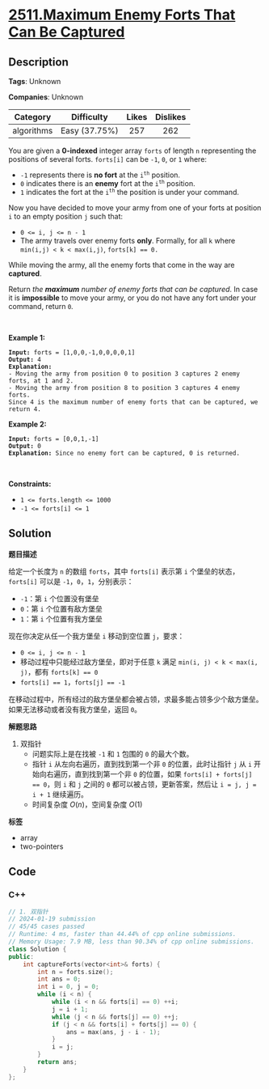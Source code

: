 # [2511.Maximum Enemy Forts That Can Be Captured](https://leetcode.com/problems/maximum-enemy-forts-that-can-be-captured/description/)

## Description

**Tags**: Unknown

**Companies**: Unknown

|  Category  |  Difficulty   | Likes | Dislikes |
| :--------: | :-----------: | :---: | :------: |
| algorithms | Easy (37.75%) |  257  |   262    |

<p>You are given a <strong>0-indexed</strong> integer array <code>forts</code> of length <code>n</code> representing the positions of several forts. <code>forts[i]</code> can be <code>-1</code>, <code>0</code>, or <code>1</code> where:</p>
<ul>
  <li><code>-1</code> represents there is <strong>no fort</strong> at the <code>i<sup>th</sup></code> position.</li>
  <li><code>0</code> indicates there is an <strong>enemy</strong> fort at the <code>i<sup>th</sup></code> position.</li>
  <li><code>1</code> indicates the fort at the <code>i<sup>th</sup></code> the position is under your command.</li>
</ul>
<p>Now you have decided to move your army from one of your forts at position <code>i</code> to an empty position <code>j</code> such that:</p>
<ul>
  <li><code>0 &lt;= i, j &lt;= n - 1</code></li>
  <li>The army travels over enemy forts <strong>only</strong>. Formally, for all <code>k</code> where <code>min(i,j) &lt; k &lt; max(i,j)</code>, <code>forts[k] == 0.</code></li>
</ul>
<p>While moving the army, all the enemy forts that come in the way are <strong>captured</strong>.</p>
<p>Return<em> the <strong>maximum</strong> number of enemy forts that can be captured</em>. In case it is <strong>impossible</strong> to move your army, or you do not have any fort under your command, return <code>0</code><em>.</em></p>
<p>&nbsp;</p>
<p><strong class="example">Example 1:</strong></p>
<pre><code><strong>Input:</strong> forts = [1,0,0,-1,0,0,0,0,1]
<strong>Output:</strong> 4
<strong>Explanation:</strong>
- Moving the army from position 0 to position 3 captures 2 enemy forts, at 1 and 2.
- Moving the army from position 8 to position 3 captures 4 enemy forts.
Since 4 is the maximum number of enemy forts that can be captured, we return 4.</code></pre>
<p><strong class="example">Example 2:</strong></p>
<pre><code><strong>Input:</strong> forts = [0,0,1,-1]
<strong>Output:</strong> 0
<strong>Explanation:</strong> Since no enemy fort can be captured, 0 is returned.</code></pre>
<p>&nbsp;</p>
<p><strong>Constraints:</strong></p>
<ul>
  <li><code>1 &lt;= forts.length &lt;= 1000</code></li>
  <li><code>-1 &lt;= forts[i] &lt;= 1</code></li>
</ul>

## Solution

**题目描述**

给定一个长度为 `n` 的数组 `forts`，其中 `forts[i]` 表示第 `i` 个堡垒的状态，`forts[i]` 可以是 `-1`，`0`，`1`，分别表示：

- `-1`：第 `i` 个位置没有堡垒
- `0`：第 `i` 个位置有敌方堡垒
- `1`：第 `i` 个位置有我方堡垒

现在你决定从任一个我方堡垒 `i` 移动到空位置 `j`，要求：

- `0 <= i, j <= n - 1`
- 移动过程中只能经过敌方堡垒，即对于任意 `k` 满足 `min(i, j) < k < max(i, j)`，都有 `forts[k] == 0`
- `forts[i] == 1`，`forts[j] == -1`

在移动过程中，所有经过的敌方堡垒都会被占领，求最多能占领多少个敌方堡垒。如果无法移动或者没有我方堡垒，返回 `0`。

**解题思路**

1. 双指针
   - 问题实际上是在找被 `-1` 和 `1` 包围的 `0` 的最大个数。
   - 指针 `i` 从左向右遍历，直到找到第一个非 `0` 的位置，此时让指针 `j` 从 `i` 开始向右遍历，直到找到第一个非 `0` 的位置，如果 `forts[i] + forts[j] == 0`，则 `i` 和 `j` 之间的 `0` 都可以被占领，更新答案，然后让 `i = j, j = i + 1` 继续遍历。
   - 时间复杂度 $O(n)$，空间复杂度 $O(1)$

**标签**

- array
- two-pointers

<!-- code start -->
## Code

### C++

```cpp
// 1. 双指针
// 2024-01-19 submission
// 45/45 cases passed
// Runtime: 4 ms, faster than 44.44% of cpp online submissions.
// Memory Usage: 7.9 MB, less than 90.34% of cpp online submissions.
class Solution {
public:
    int captureForts(vector<int>& forts) {
        int n = forts.size();
        int ans = 0;
        int i = 0, j = 0;
        while (i < n) {
            while (i < n && forts[i] == 0) ++i;
            j = i + 1;
            while (j < n && forts[j] == 0) ++j;
            if (j < n && forts[i] + forts[j] == 0) {
                ans = max(ans, j - i - 1);
            }
            i = j;
        }
        return ans;
    }
};
```

<!-- code end -->
